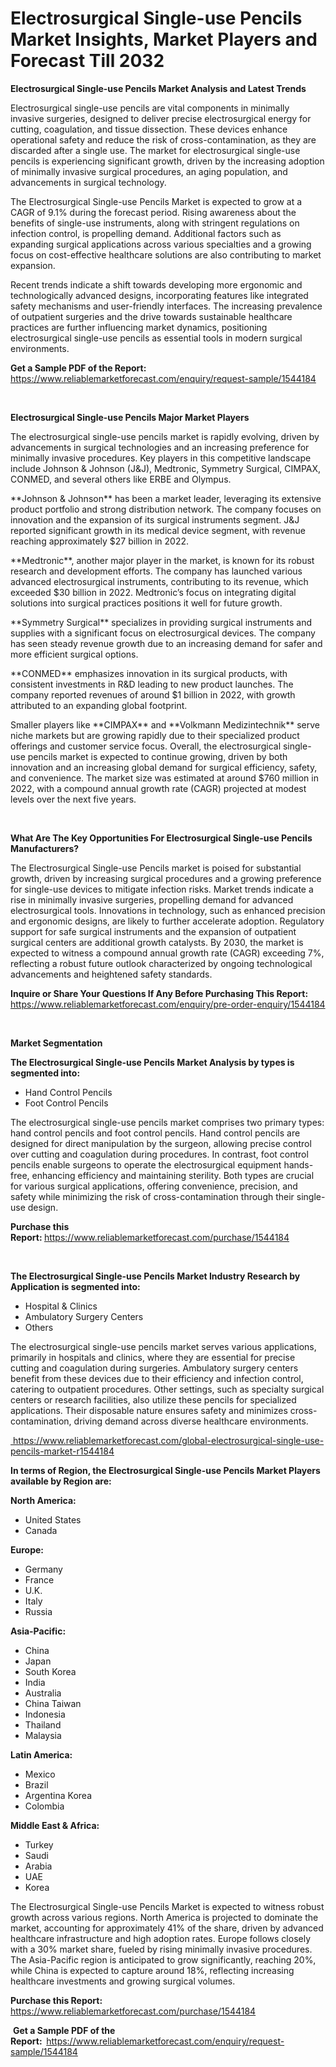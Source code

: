 <p><h1>Electrosurgical Single-use Pencils Market Insights, Market Players and Forecast Till 2032</h1></p><p><strong>Electrosurgical Single-use Pencils Market Analysis and Latest Trends</strong></p>
<p><p>Electrosurgical single-use pencils are vital components in minimally invasive surgeries, designed to deliver precise electrosurgical energy for cutting, coagulation, and tissue dissection. These devices enhance operational safety and reduce the risk of cross-contamination, as they are discarded after a single use. The market for electrosurgical single-use pencils is experiencing significant growth, driven by the increasing adoption of minimally invasive surgical procedures, an aging population, and advancements in surgical technology. </p><p>The Electrosurgical Single-use Pencils Market is expected to grow at a CAGR of 9.1% during the forecast period. Rising awareness about the benefits of single-use instruments, along with stringent regulations on infection control, is propelling demand. Additional factors such as expanding surgical applications across various specialties and a growing focus on cost-effective healthcare solutions are also contributing to market expansion. </p><p>Recent trends indicate a shift towards developing more ergonomic and technologically advanced designs, incorporating features like integrated safety mechanisms and user-friendly interfaces. The increasing prevalence of outpatient surgeries and the drive towards sustainable healthcare practices are further influencing market dynamics, positioning electrosurgical single-use pencils as essential tools in modern surgical environments.</p></p>
<p><strong>Get a Sample PDF of the Report:&nbsp;</strong> <a href="https://www.reliablemarketforecast.com/enquiry/request-sample/1544184?utm_campaign=3511&utm_medium=2&utm_source=Github&utm_content=ia&utm_term=14042025&utm_id=electrosurgical-single-use-pencils">https://www.reliablemarketforecast.com/enquiry/request-sample/1544184</a></p>
<p>&nbsp;</p>
<p><strong>Electrosurgical Single-use Pencils Major Market Players</strong></p>
<p><p>The electrosurgical single-use pencils market is rapidly evolving, driven by advancements in surgical technologies and an increasing preference for minimally invasive procedures. Key players in this competitive landscape include Johnson & Johnson (J&J), Medtronic, Symmetry Surgical, CIMPAX, CONMED, and several others like ERBE and Olympus.</p><p>**Johnson & Johnson** has been a market leader, leveraging its extensive product portfolio and strong distribution network. The company focuses on innovation and the expansion of its surgical instruments segment. J&J reported significant growth in its medical device segment, with revenue reaching approximately $27 billion in 2022.</p><p>**Medtronic**, another major player in the market, is known for its robust research and development efforts. The company has launched various advanced electrosurgical instruments, contributing to its revenue, which exceeded $30 billion in 2022. Medtronic’s focus on integrating digital solutions into surgical practices positions it well for future growth.</p><p>**Symmetry Surgical** specializes in providing surgical instruments and supplies with a significant focus on electrosurgical devices. The company has seen steady revenue growth due to an increasing demand for safer and more efficient surgical options.</p><p>**CONMED** emphasizes innovation in its surgical products, with consistent investments in R&D leading to new product launches. The company reported revenues of around $1 billion in 2022, with growth attributed to an expanding global footprint.</p><p>Smaller players like **CIMPAX** and **Volkmann Medizintechnik** serve niche markets but are growing rapidly due to their specialized product offerings and customer service focus. Overall, the electrosurgical single-use pencils market is expected to continue growing, driven by both innovation and an increasing global demand for surgical efficiency, safety, and convenience. The market size was estimated at around $760 million in 2022, with a compound annual growth rate (CAGR) projected at modest levels over the next five years.</p></p>
<p>&nbsp;</p>
<p><strong>What Are The Key Opportunities For Electrosurgical Single-use Pencils Manufacturers?</strong></p>
<p><p>The Electrosurgical Single-use Pencils market is poised for substantial growth, driven by increasing surgical procedures and a growing preference for single-use devices to mitigate infection risks. Market trends indicate a rise in minimally invasive surgeries, propelling demand for advanced electrosurgical tools. Innovations in technology, such as enhanced precision and ergonomic designs, are likely to further accelerate adoption. Regulatory support for safe surgical instruments and the expansion of outpatient surgical centers are additional growth catalysts. By 2030, the market is expected to witness a compound annual growth rate (CAGR) exceeding 7%, reflecting a robust future outlook characterized by ongoing technological advancements and heightened safety standards.</p></p>
<p><strong>Inquire or Share Your Questions If Any Before Purchasing This Report:</strong> <a href="https://www.reliablemarketforecast.com/enquiry/pre-order-enquiry/1544184?utm_campaign=3511&utm_medium=2&utm_source=Github&utm_content=ia&utm_term=14042025&utm_id=electrosurgical-single-use-pencils">https://www.reliablemarketforecast.com/enquiry/pre-order-enquiry/1544184</a></p>
<p>&nbsp;</p>
<p><strong>Market Segmentation</strong></p>
<p><strong>The Electrosurgical Single-use Pencils Market Analysis by types is segmented into:</strong></p>
<p><ul><li>Hand Control Pencils</li><li>Foot Control Pencils</li></ul></p>
<p><p>The electrosurgical single-use pencils market comprises two primary types: hand control pencils and foot control pencils. Hand control pencils are designed for direct manipulation by the surgeon, allowing precise control over cutting and coagulation during procedures. In contrast, foot control pencils enable surgeons to operate the electrosurgical equipment hands-free, enhancing efficiency and maintaining sterility. Both types are crucial for various surgical applications, offering convenience, precision, and safety while minimizing the risk of cross-contamination through their single-use design.</p></p>
<p><strong>Purchase this Report:&nbsp;</strong><a href="https://www.reliablemarketforecast.com/purchase/1544184?utm_campaign=3511&utm_medium=2&utm_source=Github&utm_content=ia&utm_term=14042025&utm_id=electrosurgical-single-use-pencils">https://www.reliablemarketforecast.com/purchase/1544184</a></p>
<p>&nbsp;</p>
<p><strong>The Electrosurgical Single-use Pencils Market Industry Research by Application is segmented into:</strong></p>
<p><ul><li>Hospital & Clinics</li><li>Ambulatory Surgery Centers</li><li>Others</li></ul></p>
<p><p>The electrosurgical single-use pencils market serves various applications, primarily in hospitals and clinics, where they are essential for precise cutting and coagulation during surgeries. Ambulatory surgery centers benefit from these devices due to their efficiency and infection control, catering to outpatient procedures. Other settings, such as specialty surgical centers or research facilities, also utilize these pencils for specialized applications. Their disposable nature ensures safety and minimizes cross-contamination, driving demand across diverse healthcare environments.</p></p>
<p><a href="https://www.reliablemarketforecast.com/global-electrosurgical-single-use-pencils-market-r1544184?utm_campaign=3511&utm_medium=2&utm_source=Github&utm_content=ia&utm_term=14042025&utm_id=electrosurgical-single-use-pencils">&nbsp;https://www.reliablemarketforecast.com/global-electrosurgical-single-use-pencils-market-r1544184</a></p>
<p><strong>In terms of Region, the Electrosurgical Single-use Pencils Market Players available by Region are:</strong></p>
<p>
    <p> <strong> North America: </strong>
        <ul>
            <li>United States</li>
            <li>Canada</li>
        </ul>
        </p> 
    <p> <strong> Europe: </strong>
        <ul>
            <li>Germany</li>
            <li>France</li>
            <li>U.K.</li>
            <li>Italy</li>
            <li>Russia</li>
        </ul>
        </p> 
    <p> <strong> Asia-Pacific: </strong>
        <ul>
            <li>China</li>
            <li>Japan</li>
            <li>South Korea</li>
            <li>India</li>
            <li>Australia</li>
            <li>China Taiwan</li>
            <li>Indonesia</li>
            <li>Thailand</li>
            <li>Malaysia</li>
        </ul>
        </p> 
    <p> <strong> Latin America: </strong>
        <ul>
            <li>Mexico</li>
            <li>Brazil</li>
            <li>Argentina Korea</li>
            <li>Colombia</li>
        </ul>
        </p> 
    <p> <strong> Middle East & Africa: </strong>
        <ul>
            <li>Turkey</li>
            <li>Saudi</li>
            <li>Arabia</li>
            <li>UAE</li>
            <li>Korea</li>
        </ul>
    </p>
    </p>
<p><p>The Electrosurgical Single-use Pencils Market is expected to witness robust growth across various regions. North America is projected to dominate the market, accounting for approximately 41% of the share, driven by advanced healthcare infrastructure and high adoption rates. Europe follows closely with a 30% market share, fueled by rising minimally invasive procedures. The Asia-Pacific region is anticipated to grow significantly, reaching 20%, while China is expected to capture around 18%, reflecting increasing healthcare investments and growing surgical volumes.</p></p>
<p><strong>Purchase this Report: </strong><a href="https://www.reliablemarketforecast.com/purchase/1544184?utm_campaign=3511&utm_medium=2&utm_source=Github&utm_content=ia&utm_term=14042025&utm_id=electrosurgical-single-use-pencils">https://www.reliablemarketforecast.com/purchase/1544184</a></p>
<p>&nbsp;<strong>Get a Sample PDF of the Report:&nbsp;&nbsp;</strong><a href="https://www.reliablemarketforecast.com/enquiry/request-sample/1544184?utm_campaign=3511&utm_medium=2&utm_source=Github&utm_content=ia&utm_term=14042025&utm_id=electrosurgical-single-use-pencils">https://www.reliablemarketforecast.com/enquiry/request-sample/1544184</a></p>
<p><strong></strong></p>
<p><p></p><p></p><p></p></p>